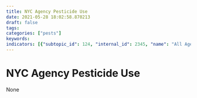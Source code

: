 ```yaml
---
title: NYC Agency Pesticide Use
date: 2021-05-28 18:02:58.870213
draft: false
tags: 
categories: ["pests"]
keywords: 
indicators: [{"subtopic_id": 124, "internal_id": 2345, "name": "All Agency Use of \"Best Practice\" Products", "URL": "https://a816-dohbesp.nyc.gov/IndicatorPublic/VisualizationData.aspx?id=2345,719b87,124,Summarize"}, {"subtopic_id": 124, "internal_id": 2348, "name": "All Agency Use of Fungicides", "URL": "https://a816-dohbesp.nyc.gov/IndicatorPublic/VisualizationData.aspx?id=2348,719b87,124,Summarize"}, {"subtopic_id": 124, "internal_id": 2351, "name": "All Agency Use of Herbicides", "URL": "https://a816-dohbesp.nyc.gov/IndicatorPublic/VisualizationData.aspx?id=2351,719b87,124,Summarize"}, {"subtopic_id": 124, "internal_id": 2354, "name": "All Agency Use of Insecticides", "URL": "https://a816-dohbesp.nyc.gov/IndicatorPublic/VisualizationData.aspx?id=2354,719b87,124,Summarize"}, {"subtopic_id": 124, "internal_id": 2357, "name": "All Agency Use of Rodenticides", "URL": "https://a816-dohbesp.nyc.gov/IndicatorPublic/VisualizationData.aspx?id=2357,719b87,124,Summarize"}]
---
```

# NYC Agency Pesticide Use
None

